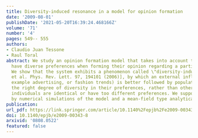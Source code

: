 ```yaml
---
title: Diversity-induced resonance in a model for opinion formation
date: '2009-08-01'
publishDate: '2021-05-20T16:39:24.468166Z'
volume: '71'
number: '4'
pages: 549-- 555
authors:
- Claudio Juan Tessone
- Raul Toral
abstract: We study an opinion formation model that takes into account that individuals
  have diverse preferences when forming their opinion regarding a particular issue.
  We show that the system exhibits a phenomenon called \"diversity-induced resonance\"[Tessone
  et al. Phys. Rev. Lett. 97, 194101 (2006)], by which an external influence (for
  example advertising, or fashion trends) is better followed by populations having
  the right degree of diversity in their preferences, rather than others where the
  individuals are identical or have too different preferences. We support our findings
  by numerical simulations of the model and a mean-field type analytical theory.
publication:
url_pdf: https://link.springer.com/article/10.1140%2Fepjb%2Fe2009-00343-8
doi: 10.1140/epjb/e2009-00343-8
arxivid: '0808.0522'
featured: false
---
```

